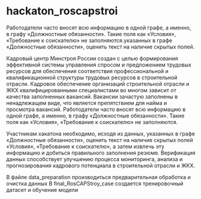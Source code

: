 # hackaton_roscapstroi
Работодатели часто вносят всю информацию в одной графе, а именно, в графу «Должностные обязанности». Такие поля как «Условия», «Требование к соискателю» не заполняются.указанных в графе «Должностные обязанности», оценить текст на наличие скрытых полей.

Кадровый центр Минстроя России создан с целью формирования эффективной системы управления спросом и предложением трудовых ресурсов для обеспечения соответствия профессиональной и квалификационной структуры трудовых ресурсов в строительной отрасли. Кадровое обеспечение организаций строительной отрасли и ЖКХ квалифицированными специалистами во многом зависит от качества заполненных вакансий. Вакансии зачастую заполнены в ненадлежащем виде, что является препятствием для найма и просмотра вакансий. Работодатели часто вносят всю информацию в одной графе, а именно, в графу «Должностные обязанности». Такие поля как «Условия», «Требование к соискателю» не заполняются.

Участникам хакатона необходимо, исходя из данных, указанных в графе «Должностные обязанности», оценить текст на наличие скрытых полей «Условия», «Требование к соискателю», а затем извлечь эту информацию и добиться правильного заполнения резюме. Верификация данных способствует улучшению процесса мониторинга, анализа и прогнозирования кадрового потенциала в строительной отрасли и ЖКХ.

В файле data_preparation производиться предварительная обработка и очистка данных
В final_RosCAPStroy_case создается тренировочный датасет и обучение модели
